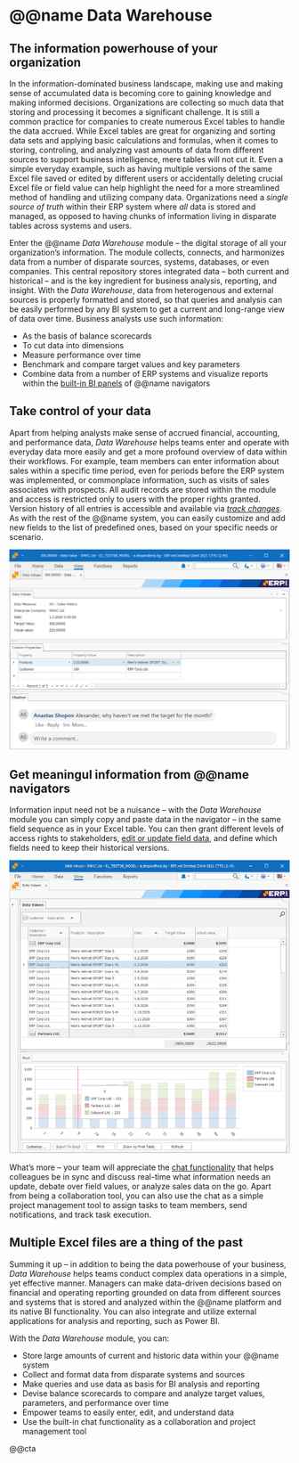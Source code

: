#   @@name Data Warehouse
##  The information powerhouse of your organization

In the information-dominated business landscape, making use and making sense of accumulated data is becoming core to gaining knowledge and making informed decisions. Organizations are collecting so much data that storing and processing it becomes a significant challenge. It is still a common practice for companies to create numerous Excel tables to handle the data accrued. While Excel tables are great for organizing and sorting data sets and applying basic calculations and formulas, when it comes to storing, controling, and analyzing vast amounts of data from different sources to support business intelligence, mere tables will not cut it. Even a simple everyday example, such as having multiple versions of the same Excel file saved or edited by different users or accidentally deleting crucial Excel file or field value can help highlight the need for a more streamlined method of handling and utilizing company data. Organizations need a *single source of truth* within their ERP system where *all* data is stored and managed, as opposed to having chunks of information living in disparate tables across systems and users.

Enter the @@name *Data Warehouse* module – the digital storage of all your organization’s information. The module collects, connects, and harmonizes data from a number of disparate sources, systems, databases, or even companies. This central repository stores integrated data – both current and historical – and is the key ingredient for business analysis, reporting, and insight. With the *Data Warehouse*, data from heterogenous and external sources is properly formatted and stored, so that queries and analysis can be easily performed by any BI system to get a current and long-range view of data over time. Business analysts use such information:
* As the basis of balance scorecards
* To cut data into dimensions
* Measure performance over time
* Benchmark and compare target values and key parameters
* Combine data from a number of ERP systems and visualize reports within the [built-in BI panels](https://info.erp.net/features/integrations/web-view.html) of @@name navigators

## Take control of your data

Apart from helping analysts make sense of accrued financial, accounting, and performance data, *Data Warehouse* helps teams enter and operate with everyday data more easily and get a more profound overview of data within their workflows. For example, team members can enter information about sales within a specific time period, even for periods before the ERP system was implemented, or commonplace information, such as visits of sales associates with prospects. All audit records are stored within the module and access is restricted only to users with the proper rights granted. Version history of all entries is accessible and available via [*track changes*](https://docs.erp.net/tech/advanced/data-objects/track-changes.html?q=Track%20changes). As with the rest of the @@name system, you can easily customize and add new fields to the list of predefined ones, based on your specific needs or scenario.

![Data fields](screenshot%201.png)


## Get meaningul information from @@name navigators

Information input need not be a nuisance – with the *Data Warehouse* module you can simply copy and paste data in the navigator – in the same field sequence as in your Excel table. You can then grant different levels of access rights to stakeholders, [edit or update field data](https://info.erp.net/features/general/custom-attributes.html), and define which fields need to keep their historical versions.

![Data input](screenshot%202.png)

What’s more – your team will appreciate the [chat functionality](https://info.erp.net/features/community/chatter.html) that helps colleagues be in sync and discuss real-time what information needs an update, debate over field values, or analyze sales data on the go. Apart from being a collaboration tool, you can also use the chat as a simple project management tool to assign tasks to team members, send notifications, and track task execution.

## Multiple Excel files are a thing of the past

Summing it up – in addition to being the data powerhouse of your business, *Data Warehouse* helps teams conduct complex data operations in a simple, yet effective manner. Managers can make data-driven decisions based on financial and operating reporting grounded on data from different sources and systems that is stored and analyzed within the @@name platform and its native BI functionality. You can also integrate and utilize external applications for analysis and reporting, such as Power BI.

With the *Data Warehouse* module, you can:
* Store large amounts of current and historic data within your @@name system
* Collect and format data from disparate systems and sources
* Make queries and use data as basis for BI analysis and reporting
* Devise balance scorecards to compare and analyze target values, parameters, and performance over time
* Empower teams to easily enter, edit, and understand data
* Use the built-in chat functionality as a collaboration and project management tool

@@cta


